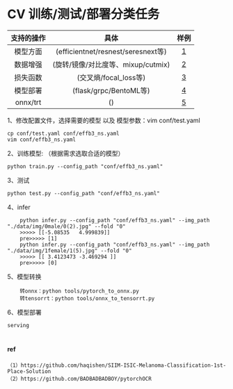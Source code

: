 

# CV 训练/测试/部署分类任务

|      支持的操作       |   具体     |    样例   |  
| :-----------------: | :---------:| :---------:|
|  模型方面  |   (efficientnet/resnest/seresnext等)       |  [1](./qdner/models/)  |
|  数据增强  |   (旋转/镜像/对比度等、mixup/cutmix)         |  [2](./qdner/dataaug/) | 
|  损失函数  |   (交叉熵/focal_loss等)                     |  [3](./qdner/loss/)    | 
|  模型部署  |   (flask/grpc/BentoML等)                   |  [4](./serving/)       | 
|  onnx/trt |   ()                                      |  [5](./tools/)         | 



1、修改配置文件，选择需要的模型 以及 模型参数：vim conf/test.yaml
```
cp conf/test.yaml conf/effb3_ns.yaml
vim conf/effb3_ns.yaml
```

2、训练模型: （根据需求选取合适的模型） 
```
python train.py --config_path "conf/effb3_ns.yaml"
```

3、测试
```
python test.py --config_path "conf/effb3_ns.yaml"
```

4、infer
```
    python infer.py --config_path "conf/effb3_ns.yaml" --img_path "./data/img/0male/0(2).jpg" --fold "0"
    >>>>> [[-5.08535   4.999839]]
    pre>>>>> [1]
    python infer.py --config_path "conf/effb3_ns.yaml" --img_path "./data/img/1female/1(5).jpg" --fold "0"
    >>>>> [[ 3.4123473 -3.469294 ]]
    pre>>>>> [0]
```

5、模型转换
```
    转onnx：python tools/pytorch_to_onnx.py
    转tensorrt：python tools/onnx_to_tensorrt.py
```

6、模型部署
```
serving
```









#

#

#

#### ref
```
（1）https://github.com/haqishen/SIIM-ISIC-Melanoma-Classification-1st-Place-Solution
（2）https://github.com/BADBADBADBOY/pytorchOCR
```








